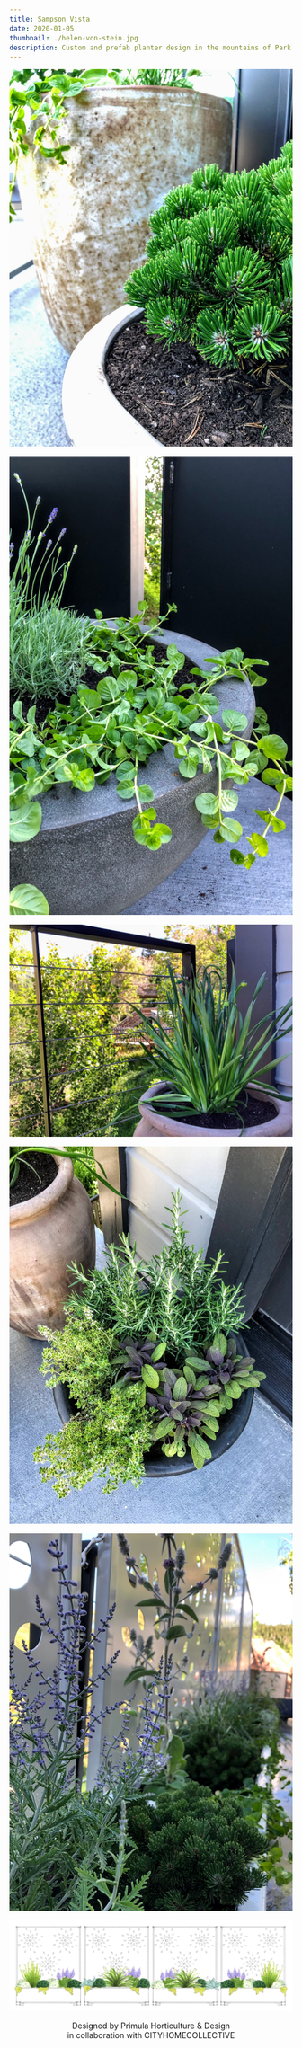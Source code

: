 ```yaml
---
title: Sampson Vista
date: 2020-01-05
thumbnail: ./helen-von-stein.jpg
description: Custom and prefab planter design in the mountains of Park City.
---
```


<div class="kg-card kg-image-card kg-width-wide">

![Planter of Mugo Pine](./vista2.jpg)

</div>

<div class="kg-card kg-image-card kg-width-wide">

![Planter of Creeping Jenny](./vista3.jpg)

</div>

<div class="kg-card kg-image-card kg-width-wide">

![Planter with Allium](./vista4.jpg)

</div>

<div class="kg-card kg-image-card kg-width-wide">

![Herb garden](./vista5.jpg)

</div>

<div class="kg-card kg-image-card kg-width-wide">

![Russian sage plant](./vista6.jpg)

</div>

<div class="kg-card kg-image-card kg-width-wide">

![3D images of custom planters](./vista7.jpg)

</div>
<div style="text-align:center">
Designed by Primula Horticulture & Design
<br/>
in collaboration with CITYHOMECOLLECTIVE
</div>
